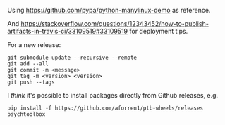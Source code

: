 Using https://github.com/pypa/python-manylinux-demo as reference.

And https://stackoverflow.com/questions/12343452/how-to-publish-artifacts-in-travis-ci/33109519#33109519 for deployment tips.

For a new release:

```
git submodule update --recursive --remote
git add --all
git commit -m <message>
git tag -m <version> <version>
git push --tags
```

I *think* it's possible to install packages directly from Github releases, e.g.

```
pip install -f https://github.com/aforren1/ptb-wheels/releases psychtoolbox
```

